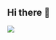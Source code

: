## Hi there 👋

<a href="https://linktr.ee/xiyoon"><img src="https://img.shields.io/badge/Linktree-43E55E?style=flat-square&logo=linktree&logoColor=white"></a>
